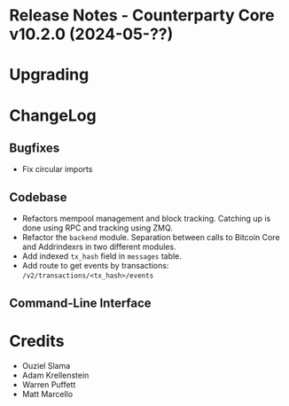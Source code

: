 # Release Notes - Counterparty Core v10.2.0 (2024-05-??)


# Upgrading


# ChangeLog

## Bugfixes
* Fix circular imports

## Codebase
* Refactors mempool management and block tracking. Catching up is done using RPC and tracking using ZMQ.
* Refactor the `backend` module. Separation between calls to Bitcoin Core and Addrindexrs in two different modules.
* Add indexed `tx_hash` field in `messages` table.
* Add route to get events by transactions: `/v2/transactions/<tx_hash>/events`


## Command-Line Interface


# Credits
* Ouziel Slama
* Adam Krellenstein
* Warren Puffett
* Matt Marcello
